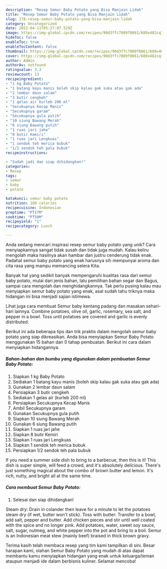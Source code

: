 ```yaml
---
description: "Resep Semur Baby Potato yang Bisa Manjain Lidah"
title: "Resep Semur Baby Potato yang Bisa Manjain Lidah"
slug: 178-resep-semur-baby-potato-yang-bisa-manjain-lidah
category: Uncategorized
date: 2022-04-11T05:27:07.529Z
image: https://img-global.cpcdn.com/recipes/90d3ffc7089f0861/680x482cq70/semur-baby-potato-foto-resep-utama.jpg
hideToc: false
enableToc: true
enableTocContent: false
thumbnail: https://img-global.cpcdn.com/recipes/90d3ffc7089f0861/680x482cq70/semur-baby-potato-foto-resep-utama.jpg
cover: https://img-global.cpcdn.com/recipes/90d3ffc7089f0861/680x482cq70/semur-baby-potato-foto-resep-utama.jpg
author: Admin
authorAv: notfound
ratingvalue: 3.3
reviewcount: 13
recipeingredient:
- "1 kg Baby Potato"
- "1 batang kayu manis boleh skip kalau gak suka atau gak ada"
- "2 lembar daun salam"
- "3 butir cengkeh"
- "1 gelas air kurleb 200 ml"
- "Secukupnya Kecap Manis"
- "Secukupnya garam"
- "Secukupnya gula putih"
- "10 siung Bawang Merah"
- "6 siung Bawang putih"
- "1 ruas jari jahe"
- "8 butir Kemiri"
- "1 ruas jari Lengkuas"
- "1 sendok teh merica bubuk"
- "1/2 sendok teh pala bubuk"
recipeinstructions:

- "Sudah jadi dan siap dihidangkan!"
categories:
- Resep
tags:
- semur
- baby
- potato

katakunci: semur baby potato 
nutrition: 160 calories
recipecuisine: Indonesian
preptime: "PT17M"
cooktime: "PT50M"
recipeyield: "1"
recipecategory: Lunch

---
```





Anda sedang mencari inspirasi resep semur baby potato yang unik? Cara menyiapkannya sangat tidak susah dan tidak juga mudah. Kalau keliru mengolah maka hasilnya akan hambar dan justru cenderung tidak enak. Padahal semur baby potato yang enak harusnya sih mempunyai aroma dan cita rasa yang mampu memancing selera Kita.





Banyak hal yang sedikit banyak mempengaruhi kualitas rasa dari semur baby potato, mulai dari jenis bahan, lalu pemilihan bahan segar dan Bagus, sampai cara mengolah dan menghidangkannya. Tak perlu pusing kalau mau menyiapkan semur baby potato yang enak,      asal sudah tahu triknya maka hidangan ini bisa menjadi sajian istimewa.














Lihat juga cara membuat Semur baby kentang padang dan masakan sehari-hari lainnya. Combine potatoes, olive oil, garlic, rosemary, sea salt, and pepper in a bowl. Toss until potatoes are covered and garlic is evenly distributed.






Berikut ini ada beberapa tips dan trik praktis dalam mengolah semur baby potato yang siap dikreasikan. Anda bisa menyiapkan Semur Baby Potato menggunakan 15 bahan dan 0 tahap pembuatan. Berikut ini cara dalam menyiapkan hidangannya.

<!--inarticleads1-->

##### Bahan-bahan dan bumbu yang digunakan dalam pembuatan Semur Baby Potato:

1. Siapkan 1 kg Baby Potato
1. Sediakan 1 batang kayu manis (boleh skip kalau gak suka atau gak ada)
1. Gunakan 2 lembar daun salam
1. Persiapkan 3 butir cengkeh
1. Sediakan 1 gelas air (kurleb 200 ml)
1. Persiapkan Secukupnya Kecap Manis
1. Ambil Secukupnya garam
1. Gunakan Secukupnya gula putih
1. Siapkan 10 siung Bawang Merah
1. Gunakan 6 siung Bawang putih
1. Siapkan 1 ruas jari jahe
1. Siapkan 8 butir Kemiri
1. Siapkan 1 ruas jari Lengkuas
1. Siapkan 1 sendok teh merica bubuk
1. Persiapkan 1/2 sendok teh pala bubuk


If you need a summer side dish to bring to a barbecue, then this is it! This dish is super simple, will feed a crowd, and it&#39;s absolutely delicious. There&#39;s just something magical about the combo of brown butter and lemon. It&#39;s rich, nutty, and bright all at the same time. 

<!--inarticleads2-->

##### Cara membuat Semur Baby Potato:


1. Selesai dan siap dihidangkan!

Steam dry: Drain in colander then leave for a minute to let the potatoes steam dry (if wet, butter won&#39;t stick). Toss with butter: Transfer to a bowl, add salt, pepper and butter. Add chicken pieces and stir until well coated with the spice and no longer pink. Add potatoes, water, sweet soy sauce, salt, sugar, nutmeg, and white pepper into the pot and bring to a boil. Semur is an Indonesian meat stew (mainly beef) braised in thick brown gravy. 

Terima kasih telah membaca resep yang tim kami tampilkan di sini. Besar harapan kami, olahan Semur Baby Potato yang mudah di atas dapat membantu kamu menyiapkan hidangan yang enak untuk keluarga/teman ataupun menjadi ide dalam berbisnis kuliner. Selamat mencoba!
